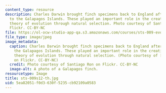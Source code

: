 ```yaml
---
content_type: resource
description: Charles Darwin brought finch specimens back to England after his trip
  to the Galapagos Islands. These played an important role in the creation of Darwin's
  theory of evolution through natural selection. Photo courtesy of Santiago Ron on
  Flickr. CC-BY-NC
file: https://ol-ocw-studio-app-qa.s3.amazonaws.com/courses/sts-009-evolution-and-society-spring-2012/5ea82051f0d3630f5235cb92109a0583_sts-009s12-th.jpg
file_type: image/jpeg
image_metadata:
  caption: Charles Darwin brought finch specimens back to England after his trip to
    the Galapagos Islands. These played an important role in the creation of Darwin's
    theory of evolution through natural selection. (Photo courtesy of [Santiago Ron](http://www.flickr.com/photos/tiagoron/7270168492/)
    on Flickr. CC-BY-NC)
  credit: Photo courtesy of Santiago Ron on Flickr. CC-BY-NC
  image-alt: A photo of a Galapagos finch.
resourcetype: Image
title: sts-009s12-th.jpg
uid: 5ea82051-f0d3-630f-5235-cb92109a0583
---
```

